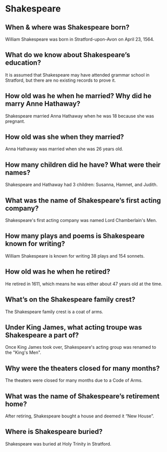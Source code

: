 # Shakespeare

## When & where was Shakespeare born?
William Shakespeare was born in Stratford-upon-Avon on April 23, 1564.

## What do we know about Shakespeare’s education?
It is assumed that Shakespeare may have attended grammar school in Stratford, but there are no existing records to prove it.

## How old was he when he married? Why did he marry Anne Hathaway?
Shakespeare married Anna Hathaway when he was 18 because she was pregnant.

## How old was she when they married?
Anna Hathaway was married when she was 26 years old.

## How many children did he have? What were their names?
Shakespeare and Hathaway had 3 children: Susanna, Hamnet, and Judith.

## What was the name of Shakespeare’s first acting company?
Shakespeare's first acting company was named Lord Chamberlain's Men.

## How many plays and poems is Shakespeare known for writing?
William Shakespeare is known for writing 38 plays and 154 sonnets.

## How old was he when he retired?
He retired in 1611, which means he was either about 47 years old at the time.

## What’s on the Shakespeare family crest?
The Shakespeare family crest is a coat of arms.

## Under King James, what acting troupe was Shakespeare a part of?
Once King James took over, Shakespeare's acting group was renamed to the "King's Men".

## Why were the theaters closed for many months?
The theaters were closed for many months due to a Code of Arms.

## What was the name of Shakespeare’s retirement home?
After retiring, Shakespeare bought a house and deemed it “New House”.

## Where is Shakespeare buried? 
Shakespeare was buried at Holy Trinity in Stratford.